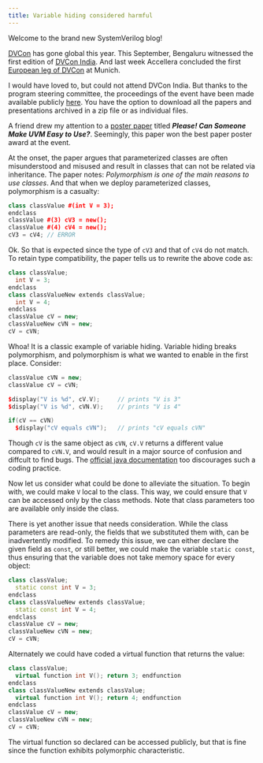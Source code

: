```yaml
---
title: Variable hiding considered harmful
---
```


Welcome to the brand new SystemVerilog blog!

[DVCon](http://dvcon.org) has gone global this year. This September, Bengaluru witnessed the first edition of [DVCon India](http://dvcon-india.org). And last week Accellera concluded the first [European leg of DVCon](http://dvcon-europe.org) at Munich.

I would have loved to, but could not attend DVCon India. But thanks to the program steering committee, the proceedings of the event have been made available publicly [here](http://dvcon-india.org/proceedings/). You have the option to download all the papers and presentations archived in a zip file or as individual files.

A friend drew my attention to a [poster paper](http://dvcon-india.org/wp-content/uploads/2014/proceedings/posters/Can_Someone_Make_UVM_Easy_Paper.pdf) titled ***Please! Can Someone Make UVM Easy to Use?***. Seemingly, this paper won the best paper poster award at the event.

At the onset, the paper argues that parameterized classes are often misunderstood and misused and result in classes that can not be related via inheritance. The paper notes:  *Polymorphism is one of the main reasons to use classes*. And that when we deploy parameterized classes, polymorphism is a casualty:

```cpp
class classValue #(int V = 3);
endclass
classValue #(3) cV3 = new();
classValue #(4) cV4 = new();
cV3 = cV4; // ERROR
```

Ok. So that is expected since the type of `cV3` and that of `cV4` do not match. To retain type compatibility, the paper tells us to rewrite the above code as:

```cpp
class classValue;
  int V = 3;
endclass
class classValueNew extends classValue;
  int V = 4;
endclass
classValue cV = new;
classValueNew cVN = new;
cV = cVN;
```

Whoa! It is a classic example of variable hiding. Variable hiding breaks polymorphism, and polymorphism is what we wanted to enable in the first place. Consider:

```cpp
classValue cVN = new;
classValue cV = cVN;

$display("V is %d", cV.V);     // prints "V is 3"
$display("V is %d", cVN.V);    // prints "V is 4"

if(cV == cVN)
  $display("cV equals cVN");   // prints "cV equals cVN"
```

Though `cV` is the same object as `cVN`, `cV.V` returns a different value compared to `cVN.V`, and would result in a major source of confusion and diffcult to find bugs. The [official java documentation](http://docs.oracle.com/javase/tutorial/java/IandI/hidevariables.html) too discourages such a coding practice.

Now let us consider what could be done to alleviate the situation. To begin with, we could make `V` local to the class.  This way, we could ensure that `V` can be accessed only by the class methods. Note that class parameters too are available only inside the class.

There is yet another issue that needs consideration. While the class parameters are read-only, the fields that we substituted them with, can be inadvertently modified. To remedy this issue, we can either declare the given field as `const`, or still better, we could make the variable `static const`, thus ensuring that the variable does not take memory space for every object:

```cpp
class classValue;
  static const int V = 3;
endclass
class classValueNew extends classValue;
  static const int V = 4;
endclass
classValue cV = new;
classValueNew cVN = new;
cV = cVN;
```

Alternately we could have coded a virtual function that returns the value:

```cpp
class classValue;
  virtual function int V(); return 3; endfunction
endclass
class classValueNew extends classValue;
  virtual function int V(); return 4; endfunction
endclass
classValue cV = new;
classValueNew cVN = new;
cV = cVN;
```

The virtual function so declared can be accessed publicly, but that is fine since the function exhibits polymorphic characteristic.
